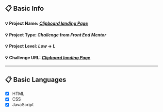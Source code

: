 ## :clipboard: Basic Info
#### :bulb: Project Name: [***Clipboard landing Page***](https://a7m3d000.github.io/L--Clipboard-landing-Page/)
#### :bulb: Project Type: ***Challenge*** from ***Front End Mentor*** 
#### :bulb: Project Level: ***Low*** -> ***L***

#### :bulb: Challenge URL: [***Clipboard landing Page***](https://www.frontendmentor.io/challenges/clipboard-landing-page-5cc9bccd6c4c91111378ecb9)

---

## :clipboard: Basic Languages
 - [x] HTML
 - [x] CSS
 - [x] JavaScript
